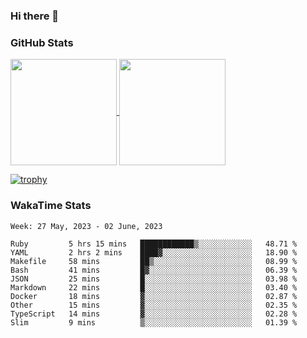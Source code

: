 ### Hi there 👋

### GitHub Stats

<a href="https://github.com/anuraghazra/github-readme-stats">
  <img align="center" height="170px" src="https://github-readme-stats.vercel.app/api/top-langs/?username=tksfjt1024&layout=compact&count_private=true&show_icons=true&show_icons=true&theme=graywhite" />
</a>
<a href="https://github.com/anuraghazra/github-readme-stats">
  <img align="center" height="170px" src="https://github-readme-stats.vercel.app/api?username=tksfjt1024&count_private=true&show_icons=true&show_icons=true&theme=graywhite" />
</a>

[![trophy](https://github-profile-trophy.vercel.app/?username=tksfjt1024)](https://github.com/ryo-ma/github-profile-trophy)

### WakaTime Stats

<!--START_SECTION:waka-->
```text
Week: 27 May, 2023 - 02 June, 2023

Ruby         5 hrs 15 mins   ████████████▒░░░░░░░░░░░░   48.71 % 
YAML         2 hrs 2 mins    ████▓░░░░░░░░░░░░░░░░░░░░   18.90 % 
Makefile     58 mins         ██▒░░░░░░░░░░░░░░░░░░░░░░   08.99 % 
Bash         41 mins         █▓░░░░░░░░░░░░░░░░░░░░░░░   06.39 % 
JSON         25 mins         █░░░░░░░░░░░░░░░░░░░░░░░░   03.98 % 
Markdown     22 mins         █░░░░░░░░░░░░░░░░░░░░░░░░   03.40 % 
Docker       18 mins         ▓░░░░░░░░░░░░░░░░░░░░░░░░   02.87 % 
Other        15 mins         ▓░░░░░░░░░░░░░░░░░░░░░░░░   02.35 % 
TypeScript   14 mins         ▓░░░░░░░░░░░░░░░░░░░░░░░░   02.28 % 
Slim         9 mins          ▒░░░░░░░░░░░░░░░░░░░░░░░░   01.39 % 
```
<!--END_SECTION:waka-->
